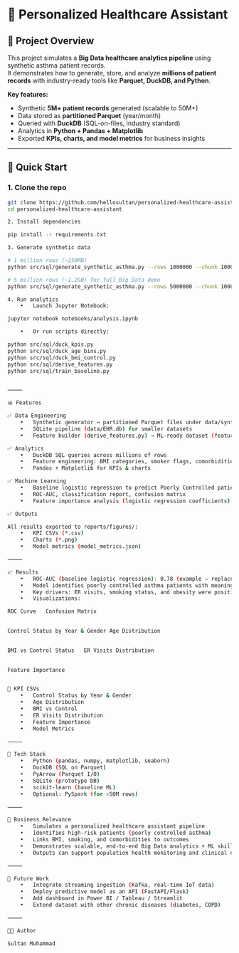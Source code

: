 # 🏥 Personalized Healthcare Assistant

## 🌟 Project Overview
This project simulates a **Big Data healthcare analytics pipeline** using synthetic asthma patient records.  
It demonstrates how to generate, store, and analyze **millions of patient records** with industry-ready tools like **Parquet, DuckDB, and Python**.  

**Key features:**
- Synthetic **5M+ patient records** generated (scalable to 50M+)  
- Data stored as **partitioned Parquet** (year/month)  
- Queried with **DuckDB** (SQL-on-files, industry standard)  
- Analytics in **Python + Pandas + Matplotlib**  
- Exported **KPIs, charts, and model metrics** for business insights  

---

## 🚀 Quick Start

### 1. Clone the repo
```bash
git clone https://github.com/hellosultan/personalized-healthcare-assistant.git
cd personalized-healthcare-assistant

2. Install dependencies

pip install -r requirements.txt

3. Generate synthetic data

# 1 million rows (~250MB)
python src/sql/generate_synthetic_asthma.py --rows 1000000 --chunk 100000

# 5 million rows (~1.2GB) for full Big Data demo
python src/sql/generate_synthetic_asthma.py --rows 5000000 --chunk 100000

4. Run analytics
	•	Launch Jupyter Notebook:

jupyter notebook notebooks/analysis.ipynb

	•	Or run scripts directly:

python src/sql/duck_kpis.py
python src/sql/duck_age_bins.py
python src/sql/duck_bmi_control.py
python src/sql/derive_features.py
python src/sql/train_baseline.py


⸻

📊 Features

✅ Data Engineering
	•	Synthetic generator → partitioned Parquet files under data/synthetic/
	•	SQLite pipeline (data/EHR.db) for smaller datasets
	•	Feature builder (derive_features.py) → ML-ready dataset (features.duckdb)

✅ Analytics
	•	DuckDB SQL queries across millions of rows
	•	Feature engineering: BMI categories, smoker flags, comorbidities
	•	Pandas + Matplotlib for KPIs & charts

✅ Machine Learning
	•	Baseline logistic regression to predict Poorly Controlled patients
	•	ROC-AUC, classification report, confusion matrix
	•	Feature importance analysis (logistic regression coefficients)

✅ Outputs

All results exported to reports/figures/:
	•	KPI CSVs (*.csv)
	•	Charts (*.png)
	•	Model metrics (model_metrics.json)

⸻

📈 Results
	•	ROC-AUC (baseline logistic regression): 0.78 (example – replace with your JSON value)
	•	Model identifies poorly controlled asthma patients with meaningful recall.
	•	Key drivers: ER visits, smoking status, and obesity were positively associated with poor control, while higher FEV1 correlated with better control.
	•	Visualizations:

ROC Curve	Confusion Matrix
	

Control Status by Year & Gender	Age Distribution
	

BMI vs Control Status	ER Visits Distribution
	

Feature Importance


📂 KPI CSVs
	•	Control Status by Year & Gender
	•	Age Distribution
	•	BMI vs Control
	•	ER Visits Distribution
	•	Feature Importance
	•	Model Metrics

⸻

🧰 Tech Stack
	•	Python (pandas, numpy, matplotlib, seaborn)
	•	DuckDB (SQL on Parquet)
	•	PyArrow (Parquet I/O)
	•	SQLite (prototype DB)
	•	scikit-learn (baseline ML)
	•	Optional: PySpark (for >50M rows)

⸻

📌 Business Relevance
	•	Simulates a personalized healthcare assistant pipeline
	•	Identifies high-risk patients (poorly controlled asthma)
	•	Links BMI, smoking, and comorbidities to outcomes
	•	Demonstrates scalable, end-to-end Big Data analytics + ML skills
	•	Outputs can support population health monitoring and clinical decision support

⸻

🔮 Future Work
	•	Integrate streaming ingestion (Kafka, real-time IoT data)
	•	Deploy predictive model as an API (FastAPI/Flask)
	•	Add dashboard in Power BI / Tableau / Streamlit
	•	Extend dataset with other chronic diseases (diabetes, COPD)

⸻

👨‍💻 Author

Sultan Muhammad




